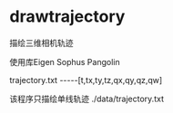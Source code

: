 # drawtrajectory
描绘三维相机轨迹

使用库Eigen Sophus Pangolin

trajectory.txt -----[t,tx,ty,tz,qx,qy,qz,qw]

该程序只描绘单线轨迹
./data/trajectory.txt
